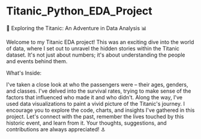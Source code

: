 # Titanic_Python_EDA_Project



🚢 Exploring the Titanic: An Adventure in Data Analysis 📊

Welcome to my Titanic EDA project! This was an exciting dive into the world of data, where I set out to unravel the hidden stories within the Titanic dataset. It's not just about numbers; it's about understanding the people and events behind them.

What's Inside:

I've taken a close look at who the passengers were – their ages, genders, and classes.
I've delved into the survival rates, trying to make sense of the factors that influenced who made it and who didn't.
Along the way, I've used data visualizations to paint a vivid picture of the Titanic's journey.
I encourage you to explore the code, charts, and insights I've gathered in this project. Let's connect with the past, remember the lives touched by this historic event, and learn from it. Your thoughts, suggestions, and contributions are always appreciated! ⚓



